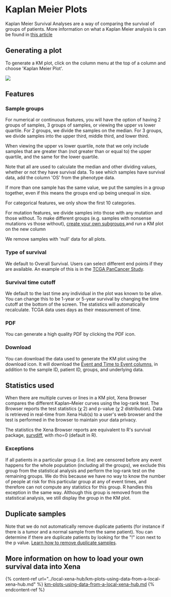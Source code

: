 # Kaplan Meier Plots

Kaplan Meier Survival Analyses are a way of comparing the survival of groups of patients. More information on what a Kaplan Meier analysis is can be found in [this article](http://www.ncbi.nlm.nih.gov/pmc/articles/PMC3932959/)

## Generating a plot

To generate a KM plot, click on the column menu at the top of a column and choose 'Kaplan Meier Plot'.&#x20;

![](<../.gitbook/assets/kmplot (2) (1).gif>)

## Features

### Sample groups

For numerical or continuous features, you will have the option of having 2 groups of samples, 3 groups of samples, or viewing the upper vs lower quartile. For 2 groups, we divide the samples on the median. For 3 groups, we divide samples into the upper third, middle third, and lower third.&#x20;

When viewing the upper vs lower quartile, note that we only include samples that are greater than (not greater than or equal to) the upper quartile, and the same for the lower quartile.

Note that all are used to calculate the median and other dividing values, whether or not they have survival data. To see which samples have survival data, add the column 'OS' from the phenotype data.

If more than one sample has the same value, we put the samples in a group together, even if this means the groups end up being unequal in size.

For categorical features, we only show the first 10 categories.

For mutation features, we divide samples into those with any mutation and those without. To make different groups (e.g. samples with nonsense mutations vs those without), [create your own subgroups ](filter-and-subgrouping/)and run a KM plot on the new column

We remove samples with 'null' data for all plots.

### Type of survival

We default to Overall Survival. Users can select different end points if they are available. An example of this is in the [TCGA PanCancer Study](https://xenabrowser.net/heatmap/?bookmark=bdfafba0e4256523a202948e8fa5d26c).

### Survival time cutoff

We default to the last time any individual in the plot was known to be alive. You can change this to be 1-year or 5-year survival by changing the time cutoff at the bottom of the screen. The statistics will automatically recalculate. TCGA data uses days as their measurement of time.

### PDF

You can generate a high quality PDF by clicking the PDF icon.

### Download

You can download the data used to generate the KM plot using the download icon. It will download the [Event and Time to Event columns](../local-xena-hub/km-plots-using-data-from-a-local-xena-hub.md#time-to-event-and-event), in addition to the sample ID, patient ID, groups, and underlying data.

## Statistics used

When there are multiple curves or lines in a KM plot, Xena Browser compares the different Kaplan–Meier curves using the log-rank test. The Browser reports the test statistics (𝜒 2) and p-value (𝜒 2 distribution). Data is retrieved in real-time from Xena Hub(s) to a user's web browser and the test is performed in the browser to maintain your data privacy.

The statistics the Xena Browser reports are equivalent to R's survival package, [survdiff](https://stat.ethz.ch/R-manual/R-devel/library/survival/html/survdiff.html), with rho=0 (default in R).

### **Exceptions**

If all patients in a particular group (i.e. line) are censored before any event happens for the whole population (including all the groups), we exclude this group from the statistical analysis and perform the log-rank test on the remaining groups. We do this because we have no way to know the number of people at risk for this particular group at any of event times, and therefore can not compute any statistics for this group. R handles this exception in the same way. Although this group is removed from the statistical analysis, we still display the group in the KM plot.

## Duplicate samples

Note that we do not automatically remove duplicate patients (for instance if there is a tumor and a normal sample from the same patient). You can determine if there are duplicate patients by looking for the "!" icon next to the p value. [Learn how to remove duplicate samples](../how-do-i/how-do-i-remove-duplicate-samples-from-a-km-plot.md).

## More information on how to load your own survival data into Xena

{% content-ref url="../local-xena-hub/km-plots-using-data-from-a-local-xena-hub.md" %}
[km-plots-using-data-from-a-local-xena-hub.md](../local-xena-hub/km-plots-using-data-from-a-local-xena-hub.md)
{% endcontent-ref %}
